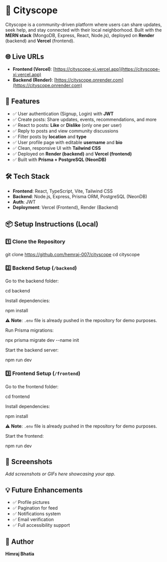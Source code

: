# 🌆 Cityscope

Cityscope is a community-driven platform where users can share updates, seek help, and stay connected with their local neighborhood. Built with the **MERN stack** (MongoDB, Express, React, Node.js), deployed on **Render** (backend) and **Vercel** (frontend).

## 🌐 Live URLs

- **Frontend (Vercel)**: [https://cityscope-xi.vercel.app](https://cityscope-xi.vercel.app)
- **Backend (Render)**: [https://cityscope.onrender.com](https://cityscope.onrender.com)

## 🚀 Features

- ✅ User authentication (Signup, Login) with **JWT**
- ✅ Create posts: Share updates, events, recommendations, and more
- ✅ React to posts: **Like** or **Dislike** (only one per user)
- ✅ Reply to posts and view community discussions
- ✅ Filter posts by **location** and **type**
- ✅ User profile page with editable **username** and **bio**
- ✅ Clean, responsive UI with **Tailwind CSS**
- ✅ Deployed on **Render (backend)** and **Vercel (frontend)**
- ✅ Built with **Prisma + PostgreSQL (NeonDB)**

## 🛠️ Tech Stack

- **Frontend**: React, TypeScript, Vite, Tailwind CSS
- **Backend**: Node.js, Express, Prisma ORM, PostgreSQL (NeonDB)
- **Auth**: JWT
- **Deployment**: Vercel (Frontend), Render (Backend)

## 📦 Setup Instructions (Local)

### 1️⃣ Clone the Repository

git clone https://github.com/hemraj-007/cityscope
cd cityscope

### 2️⃣ Backend Setup (`/backend`)

Go to the backend folder:

cd backend

Install dependencies:

npm install

⚠️ **Note**: `.env` file is already pushed in the repository for demo purposes.

Run Prisma migrations:

npx prisma migrate dev --name init

Start the backend server:

npm run dev

### 3️⃣ Frontend Setup (`/frontend`)

Go to the frontend folder:

cd frontend

Install dependencies:

npm install

⚠️ **Note**: `.env` file is already pushed in the repository for demo purposes.

Start the frontend:

npm run dev

## 📸 Screenshots

*Add screenshots or GIFs here showcasing your app.*

## 💡 Future Enhancements

- ✅ Profile pictures
- ✅ Pagination for feed
- ✅ Notifications system
- ✅ Email verification
- ✅ Full accessibility support

## 👤 Author

**Himraj Bhatia**
